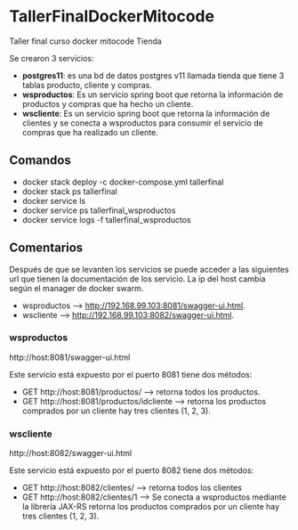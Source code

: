 # TallerFinalDockerMitocode
Taller final curso docker mitocode Tienda

Se crearon 3 servicios:

- **postgres11**: es una bd de datos postgres v11 llamada tienda que tiene 3 tablas producto, cliente y compras.
- **wsproductos**: Es un servicio spring boot que retorna la información de productos y compras que ha hecho un cliente.
- **wscliente**: Es un servicio spring boot que retorna la información de clientes y se conecta a wsproductos para consumir el servicio de compras que ha realizado un cliente.

## Comandos
- docker stack deploy -c docker-compose.yml tallerfinal
- docker stack ps tallerfinal
- docker service ls
- docker service ps tallerfinal_wsproductos
- docker service logs -f tallerfinal_wsproductos

## Comentarios
Después de que se levanten los servicios se puede acceder a las siguientes url que tienen la documentación de los servicio. La ip del host cambia según el manager de docker swarm.

- wsproductos --> http://192.168.99.103:8081/swagger-ui.html.
- wscliente   --> http://192.168.99.103:8082/swagger-ui.html.

### wsproductos
http://host:8081/swagger-ui.html

Este servicio está expuesto por el puerto 8081 tiene dos métodos:

- GET http://host:8081/productos/ --> retorna todos los productos.
- GET http://host:8081/productos/idcliente --> retorna los productos comprados por un cliente hay tres clientes (1, 2, 3).

### wscliente
http://host:8082/swagger-ui.html

Este servicio está expuesto por el puerto 8082 tiene dos métodos:

- GET http://host:8082/clientes/ --> retorna todos los clientes
- GET http://host:8082/clientes/1 --> Se conecta a wsproductos mediante la librería JAX-RS retorna los productos comprados por un cliente hay tres clientes (1, 2, 3).
